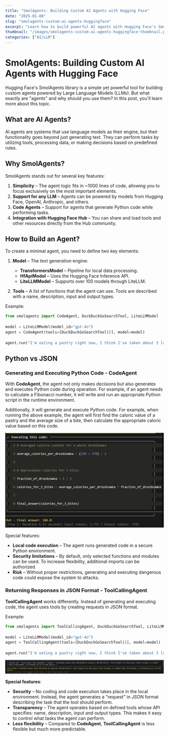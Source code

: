 ```yaml
---
title: "SmolAgents: Building Custom AI Agents with Hugging Face"
date: "2025-01-08"
slug: "smolagents-custom-ai-agents-huggingface"
excerpt: "Learn how to build powerful AI agents with Hugging Face's SmolAgents library and understand the differences between code-based and JSON-based agents."
thumbnail: "/images/smolagents-custom-ai-agents-huggingface-thumbnail.png"
categories: ["AI/LLM"]
---
```


# SmolAgents: Building Custom AI Agents with Hugging Face

Hugging Face's SmolAgents library is a simple yet powerful tool for building custom agents powered by Large Language Models (LLMs). But what exactly are "agents" and why should you use them? In this post, you'll learn more about this topic.

## What are AI Agents?

AI agents are systems that use language models as their engine, but their functionality goes beyond just generating text. They can perform tasks by utilizing tools, processing data, or making decisions based on predefined rules.

## Why SmolAgents?

SmolAgents stands out for several key features:

1. **Simplicity** – The agent logic fits in ~1000 lines of code, allowing you to focus exclusively on the most important elements.
2. **Support for any LLM** – Agents can be powered by models from Hugging Face, OpenAI, Anthropic, and others.
3. **Code Agents** – Support for agents that generate Python code while performing tasks.
4. **Integration with Hugging Face Hub** – You can share and load tools and other resources directly from the Hub community.

## How to Build an Agent?

To create a minimal agent, you need to define two key elements:

1. **Model** – The text generation engine:
   * **TransformersModel** – Pipeline for local data processing.
   * **HfApiModel** – Uses the Hugging Face Inference API.
   * **LiteLLMModel** – Supports over 100 models through LiteLLM.
   
2. **Tools** – A list of functions that the agent can use. Tools are described with a name, description, input and output types.

Example:

```python
from smolagents import CodeAgent, DuckDuckGoSearchTool, LiteLLMModel

model = LiteLLMModel(model_id="gpt-4o")
agent = CodeAgent(tools=[DuckDuckGoSearchTool()], model=model)

agent.run("I'm eating a pastry right now, I think I've taken about 3 larger bites. How many calories would that be?")
```

## Python vs JSON

### Generating and Executing Python Code - CodeAgent

With **CodeAgent**, the agent not only makes decisions but also generates and executes Python code during operation. For example, if an agent needs to calculate a Fibonacci number, it will write and run an appropriate Python script in the runtime environment.

Additionally, it will generate and execute Python code. For example, when running the above example, the agent will first find the caloric value of a pastry and the average size of a bite, then calculate the appropriate caloric value based on this code.

![SmolAgents Image](smolagents.png)

Special features:
* **Local code execution** – The agent runs generated code in a secure Python environment.
* **Security limitations** – By default, only selected functions and modules can be used. To increase flexibility, additional imports can be authorized.
* **Risk** – Without proper restrictions, generating and executing dangerous code could expose the system to attacks.

### Returning Responses in JSON Format - **ToolCallingAgent**

**ToolCallingAgent** works differently. Instead of generating and executing code, the agent uses tools by creating requests in JSON format.

Example:

```python
from smolagents import ToolCallingAgent, DuckDuckGoSearchTool, LiteLLMModel

model = LiteLLMModel(model_id="gpt-4o")
agent = ToolCallingAgent(tools=[DuckDuckGoSearchTool()], model=model)

agent.run("I'm eating a pastry right now, I think I've taken about 3 larger bites. How many calories would that be?")
```
![Example Image](smolagents-example.png)

**Special features**:
* **Security** – No coding and code execution takes place in the local environment. Instead, the agent generates a "request" in JSON format describing the task that the tool should perform.
* **Transparency** – The agent operates based on defined tools whose API specifies: name, description, input and output types. This makes it easy to control what tasks the agent can perform.
* **Less flexibility** – Compared to **CodeAgent**, **ToolCallingAgent** is less flexible but much more predictable.
